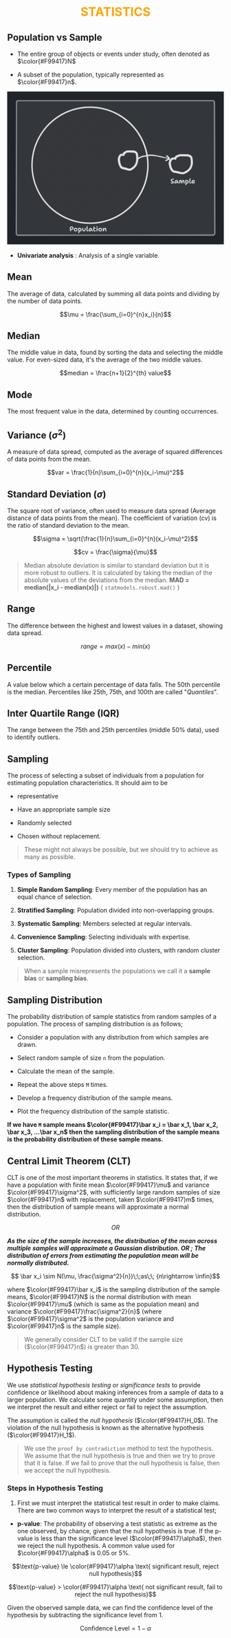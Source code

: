 <!-- 
    Author : Kannan Jayachandran
    File : Statistics.md
 -->

 <h1 align="center" style="color: orange"> STATISTICS </h1>

 ## Population vs Sample  

- The entire group of objects or events under study, often denoted as  $\color{#F99417}N$ 

- A subset of the population, typically represented as $\color{#F99417}n$.   

![population and sample](./img/population.png)

- **Univariate analysis** : Analysis of a single variable.

## Mean

The average of data, calculated by summing all data points and dividing by the number of data points.

$$\mu = \frac{\sum_{i=0}^{n}x_i}{n}$$

## Median

The middle value in data, found by sorting the data and selecting the middle value. For even-sized data, it's the average of the two middle values.

$$median = \frac{n+1}{2}^{th} value$$

## Mode

The most frequent value in the data, determined by counting occurrences.

## Variance ($\sigma^2$)

A measure of data spread, computed as the average of squared differences of data points from the mean. 

$$var = \frac{1}{n}\sum_{i=0}^{n}(x_i-\mu)^2$$

## Standard Deviation ($\sigma$)

The square root of variance, often used to measure data spread (Average distance of data points from the mean). The coefficient of variation (cv) is the ratio of standard deviation to the mean.

$$\sigma = \sqrt{\frac{1}{n}\sum_{i=0}^{n}(x_i-\mu)^2}$$

$$cv = \frac{\sigma}{\mu}$$

> Median absolute deviation is similar to standard deviation but it is more robust to outliers. It is calculated by taking the median of the absolute values of the deviations from the median. **MAD = median(|x_i - median(x)|)** { `statmodels.robust.mad()` }

## Range 

The difference between the highest and lowest values in a dataset, showing data spread.

$$range = max(x) - min(x)$$

## Percentile

A value below which a certain percentage of data falls. The 50th percentile is the median. Percentiles like 25th, 75th, and 100th are called "_Quantiles_".

## Inter Quartile Range (IQR)

The range between the 75th and 25th percentiles (middle 50% data), used to identify outliers.

## Sampling

The process of selecting a subset of individuals from a population for estimating population characteristics. It should aim to be 

- representative 

- Have an appropriate sample size

- Randomly selected

- Chosen without replacement.

> These might not always be possible, but we should try to achieve as many as possible.

### Types of Sampling

1. **Simple Random Sampling**: Every member of the population has an equal chance of selection.

2. **Stratified Sampling**: Population divided into non-overlapping groups.

3. **Systematic Sampling**: Members selected at regular intervals.

4. **Convenience Sampling**: Selecting individuals with expertise.

5. **Cluster Sampling**: Population divided into clusters, with random cluster selection.

> When a sample misrepresents the populations we call it a **sample bias** or **sampling bias**.

## Sampling Distribution

The probability distribution of sample statistics from random samples of a population. The process of sampling distribution is as follows;

- Consider a population with any distribution from which samples are drawn.

- Select random sample of size `n` from the population.

- Calculate the mean of the sample. 

- Repeat the above steps `M` times.

- Develop a frequency distribution of the sample means.

- Plot the frequency distribution of the sample statistic.

**If we have `M` sample means $\color{#F99417}\bar x_i = \bar x_1, \bar x_2, \bar x_3, ...\bar x_n$ then the sampling distribution of the sample means is the probability distribution of these sample means.**

## Central Limit Theorem (CLT)

CLT is one of the most important theorems in statistics. It states that, if we have a population with finite mean $\color{#F99417}\mu$ and variance $\color{#F99417}\sigma^2$, with sufficiently large random samples of size $\color{#F99417}n$  with replacement, taken $\color{#F99417}m$ times, then the distribution of sample means will approximate a normal distribution.

$$OR$$

**_As the size of the sample increases, the distribution of the mean across multiple samples will approximate a Gaussian distribution. OR ; The distribution of errors from estimating the population mean will be normally distributed_.**

$$ \bar x_i \sim N(\mu, \frac{\sigma^2}{n})\;\;as\;\; {n\rightarrow \infin}$$ 

where $\color{#F99417}\bar x_i$ is the sampling distribution of the sample means, $\color{#F99417}N$ is the normal distribution with mean $\color{#F99417}\mu$ (which is same as the population mean) and variance $\color{#F99417}\frac{\sigma^2}{n}$ (where $\color{#F99417}\sigma^2$ is the population variance and $\color{#F99417}n$ is the sample size).

> We generally consider CLT to be valid if the sample size ($\color{#F99417}n$) is greater than 30.

## Hypothesis Testing

We use _statistical hypothesis testing_ or _significance tests_ to provide confidence or likelihood about making inferences from a sample of data to a larger population. We calculate some quantity under some assumption, then we interpret the result and either reject or fail to reject the assumption.

The assumption is called the _null hypothesis_ ($\color{#F99417}H_0$). The violation of the null hypothesis is known as the alternative hypothesis ($\color{#F99417}H_1$). 

> We use the `proof by contradiction` method to test the hypothesis. We assume that the null hypothesis is true and then we try to prove that it is false. If we fail to prove that the null hypothesis is false, then we accept the null hypothesis.

### Steps in Hypothesis Testing

1. First we must interpret the statistical test result in order to make claims. There are two common ways to interpret the result of a statistical test;

- **p-value**: The probability of observing a test statistic as extreme as the one observed, by chance, given that the null hypothesis is true. If the p-value is less than the significance level ($\color{#F99417}\alpha$), then we reject the null hypothesis. A common value used for $\color{#F99417}\alpha$ is 0.05 or 5%.

$$\text{p-value} \le \color{#F99417}\alpha \text{ significant result, reject null hypothesis}$$

$$\text{p-value} > \color{#F99417}\alpha \text{ not significant result, fail to reject the null hypothesis}$$

 Given the observed sample data, we can find the confidence level of the hypothesis by subtracting the significance level from 1.

$$\text{Confidence Level} = 1 - \alpha$$ 


<!-- Append current work -->
